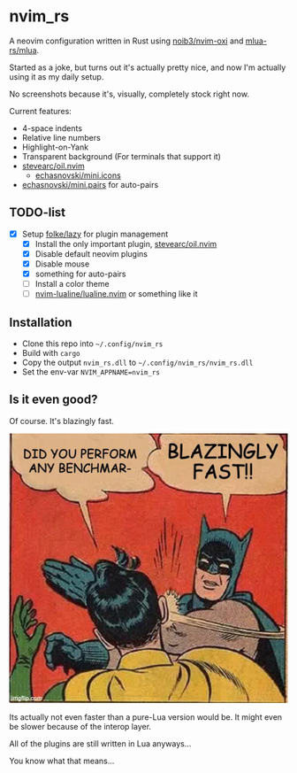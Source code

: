 # nvim_rs

A neovim configuration written in Rust using [noib3/nvim-oxi](https://github.com/noib3/nvim-oxi) and [mlua-rs/mlua](https://github.com/mlua-rs/mlua).

Started as a joke, but turns out it's actually pretty nice, and now I'm actually using it as my daily setup.

No screenshots because it's, visually, completely stock right now.

Current features:
- 4-space indents
- Relative line numbers
- Highlight-on-Yank
- Transparent background (For terminals that support it)
- [stevearc/oil.nvim](https://github.com/stevearc/oil.nvim)
    - [echasnovski/mini.icons](https://github.com/echasnovski/mini.nvim/blob/main/readmes/mini-icons.md)
- [echasnovski/mini.pairs](https://github.com/echasnovski/mini.nvim/blob/main/readmes/mini-pairs.md) for auto-pairs

## TODO-list

- [x] Setup [folke/lazy](https://github.com/folke/lazy.nvim) for plugin management
    - [x] Install the only important plugin, [stevearc/oil.nvim](https://github.com/stevearc/oil.nvim)
    - [x] Disable default neovim plugins
    - [X] Disable mouse
    - [X] something for auto-pairs
    - [ ] Install a color theme
    - [ ] [nvim-lualine/lualine.nvim](https://github.com/nvim-lualine/lualine.nvim) or something like it

## Installation

- Clone this repo into `~/.config/nvim_rs`
- Build with `cargo`
- Copy the output `nvim_rs.dll` to `~/.config/nvim_rs/nvim_rs.dll`
- Set the env-var `NVIM_APPNAME=nvim_rs`

## Is it even good?

Of course. It's blazingly fast.

![BLAZINGLY FAST](./images/blazing.webp)

Its actually not even faster than a pure-Lua version would be. It might even be slower because of the interop layer.

All of the plugins are still written in Lua anyways...

You know what that means...
